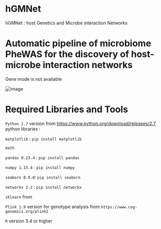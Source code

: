 # hGMNet
hGMNet : host Genetics and Microbe interaction Networks 
 
# Automatic pipeline of microbiome PheWAS for the discovery of host-microbe interaction networks
 
 Gene mode is not available 
 
 
![image](https://user-images.githubusercontent.com/51352117/64011740-48791980-cb57-11e9-948e-c08a5d87487b.png)


# Required Libraries and Tools

`Python 2.7` version from https://www.python.org/download/releases/2.7
python libraries : 

 `matplotlib` : `pip install matplotlib`
 
 `math`
 
 `pandas 0.23.4` : `pip install pandas` 
 
 `numpy 1.15.4` : `pip install numpy`
 
 `seaborn 0.9.0`: `pip install seaborn`
 
 `networkx 2.2` : `pip install networkx`
 
 `sklearn` from  

`Plink 1.9` version for genotype analysis from `https://www.cog-genomics.org/plink2`



`R` version 3.4 or higher 
